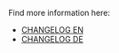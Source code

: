 Find more information here:
* [CHANGELOG EN](https://github.com/Nosto/nosto-shopware6/blob/develop/CHANGELOG_DE.md)
* [CHANGELOG DE](https://github.com/Nosto/nosto-shopware6/blob/develop/CHANGELOG_EN.md)
